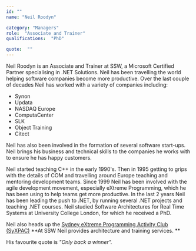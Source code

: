```yaml
---
id: ""
name: "Neil Roodyn"

category: "Managers"
role:  "Associate and Trainer"
qualifications:  "PhD"

quote:  ""
---
```


Neil Roodyn is an Associate and Trainer at SSW, a Microsoft Certified Partner specialising in .NET Solutions. Neil has been travelling the world helping software companies become more productive. Over the last couple of decades Neil has worked with a variety of companies including:

*   Synon
*   Updata
*   NASDAQ Europe
*   ComputaCenter
*   SLK
*   Object Training
*   Citect

Neil has also been involved in the formation of several software start-ups. Neil brings his business and technical skills to the companies he works with to ensure he has happy customers.

Neil started teaching C++ in the early 1990's. Then in 1995 getting to grips with the details of COM and travelling around Europe teaching and mentoring development teams. Since 1999 Neil has been involved with the agile development movement, especially eXtreme Programming, which he has been using to help teams get more productive. In the last 2 years Neil has been leading the push to .NET, by running several .NET projects and teaching .NET courses. Neil studied Software Architectures for Real Time Systems at University College London, for which he received a PhD.

Neil also heads up the [Sydney eXtreme Programming Activity Club (SyXPAC)](http://tech.groups.yahoo.com/group/SyXPAC/)
**At SSW Neil provides architecture and training services. **

His favourite quote is *"Only back a winner".*